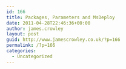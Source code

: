 ```yaml
---
id: 166
title: Packages, Parameters and MsDeploy
date: 2011-04-28T22:46:36+00:00
author: james.crowley
layout: post
guid: http://www.jamescrowley.co.uk/?p=166
permalink: /?p=166
categories:
  - Uncategorized
---
```

